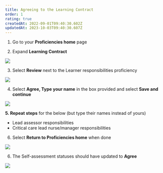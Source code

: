 ```yaml
---
title: Agreeing to the Learning Contract
order: 1
rating: true
createdAt: 2022-09-01T09:40:30.602Z
updatedAt: 2023-10-03T09:40:30.607Z
---
```

1. Go to your   **Proficiencies home** page

2. Expand **Learning Contract** 

![](/img/l_learning-contract-1.png)

3. Select **Review** next to the Learner responsibilities proficiency

![](/img/l_learning-contract_2_n.png)

4. Select **Agree, Type your name** in the box provided and select **Save and continue**

![](/img/l_learning-contract_3.png)

**5. Repeat steps** for the below (but type their names instead of yours)

* Lead assessor responsibilities   
* Critical care lead nurse/manager responsibilities

6. Select **Return to Proficiencies home** when done

![](/img/l_learning-contract_4.png)

6. The Self-assessment statuses should have updated to **Agree**

![](/img/l_learning-contract_5.png)